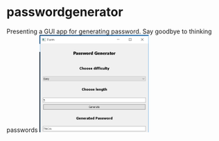 # passwordgenerator
Presenting a GUI app for generating password.
Say goodbye to thinking passwords
<img width="50%" src="https://github.com/devesh0605/passwordgenerator/blob/master/Tset%20Case%201.png" alt="Image 1">

